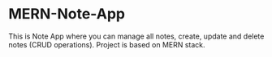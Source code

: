 # MERN-Note-App
This is Note App where you can manage all notes, create, update and delete notes (CRUD operations). Project is based on MERN stack. 

